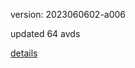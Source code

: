 version: 2023060602-a006

updated 64 avds

[details](https://github.com/0x74f917491bfa7ebfa379/ali_avd_db/blob/master/change_log/2023/06/06/02/a006.txt)